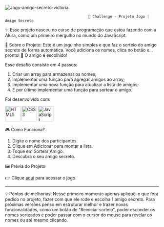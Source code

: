![Jogo-amigo-secreto-victoria](https://github.com/user-attachments/assets/55b3a37c-2c41-4d90-bc74-932098271688)


                                          🎁 Challenge - Projeto Jogo | Amigo Secreto

✨ Esse projeto nasceu no curso de programação que estou fazendo com a Alura, como um primeiro mergulho no mundo do JavaScript. 

🚀 Sobre o Projeto:
Este é um joguinho simples e que faz o sorteio do amigo secreto de forma automática.
Você adiciona os nomes, clica no botão e… pronto! 🎉 O amigo é escolhido!

Esse desafio consiste em 4 passos:

1. Criar um array para armazenar os nomes;
2. Implementar uma função para agregar amigos ao array;
3. Implementar uma nova função para atualizar a lista de amigos;
4. E por último implementar uma função para sortear o amigo.


Foi desenvolvido com:

<p align="left"> <!-- HTML --> <img src="https://cdn.jsdelivr.net/gh/devicons/devicon/icons/html5/html5-original.svg" alt="HTML5" width="50" height="50"/> <!-- CSS -->

<img src="https://cdn.jsdelivr.net/gh/devicons/devicon/icons/css3/css3-original.svg" alt="CSS3" width="50" height="50"/>

<!-- JavaScript -->

<img src="https://cdn.jsdelivr.net/gh/devicons/devicon/icons/javascript/javascript-original.svg" alt="JavaScript" width="50" height="50"/>

</p>





🎮 Como Funciona?

1. Digite o nome dos participantes.
2. Clique em Adicionar para montar a lista.
3. Toque em Sortear Amigo.
4. Descubra o seu amigo secreto.



🖼️ Prévia do Projeto

👉 Clique [aqui](https://challenge-amigo-secreto-eta-virid.vercel.app/) para acessar o jogo.


-----------------------------------------------------------------------------------------------------------------------

💡 Pontos de melhorias:
Nesse primeiro momento apenas apliquei o que fora pedido no projeto, fazer com que ele rode e escolha 1 amigo secreto. 
Para próximas versões penso em estruturar melhor e trazer novas funcionalidades, como um botão de "Reiniciar sorteio", 
poder esconder os nomes sorteados e poder passar com o cursor do mouse para revelar os nomes ou até mesmo clicando.


